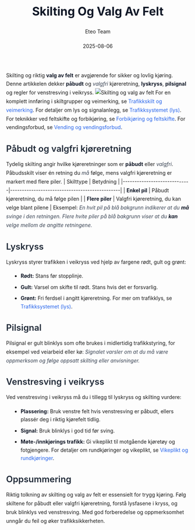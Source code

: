 ﻿---
title: "Skilting Og Valg Av Felt"
date: 2025-08-06
draft: false
author: "Eteo Team"
description: "Guide to Skilting Og Valg Av Felt for Norwegian driving theory exam."
categories: ["Driving Theory"]
tags: ["driving", "theory", "safety"]
featured_image: "/blog/skilting-og-valg-av-felt/skilting-og-valg-av-felt-image.svg"
---
<style>
/* Base text styling */
.article-content {
  font-family: 'Inter', -apple-system, BlinkMacSystemFont, 'Segoe UI', Roboto, Oxygen, Ubuntu, Cantarell, 'Open Sans', 'Helvetica Neue', sans-serif;
  line-height: 1.6;
  color: #1f2937;
  font-size: 16px;
}
/* Headers */
h1 {
  font-size: 2rem;
  font-weight: 700;
  margin: 2rem 0 1.5rem;
  color: #111827;
}
h2 {
  font-size: 1.5rem;
  font-weight: 600;
  margin: 2rem 0 1rem;
  color: #1f2937;
}
h3 {
  font-size: 1.25rem;
  font-weight: 600;
  margin: 1.5rem 0 0.75rem;
  color: #374151;
}
/* Paragraphs */
p {
  margin: 1rem 0;
  line-height: 1.7;
}
/* Lists */
ul, ol {
  margin: 1rem 0 1rem 1.5rem;
  padding-left: 1rem;
}
li {
  margin-bottom: 0.5rem;
  line-height: 1.6;
}
/* Bold and emphasis text */
strong, b {
  font-weight: 700 !important;
  color: #111827;
}
em, i {
  font-style: italic;
  color: #374151;
}
strong em, b i, em strong, i b {
  font-weight: 700 !important;
  font-style: italic;
  color: #111827;
}
/* Links */
a {
  color: #2563eb;
  text-decoration: none;
  transition: color 0.2s ease;
}
a:hover {
  color: #1d4ed8;
  text-decoration: underline;
}
/* Code blocks */
pre, code {
  font-family: 'SFMono-Regular', Consolas, 'Liberation Mono', Menlo, monospace;
  background-color: #f3f4f6;
  border-radius: 0.375rem;
  font-size: 0.875em;
}
pre {
  padding: 1rem;
  overflow-x: auto;
  margin: 1rem 0;
}
code {
  padding: 0.2em 0.4em;
}
/* Blockquotes */
blockquote {
  border-left: 4px solid #e5e7eb;
  margin: 1.5rem 0;
  padding: 0.75rem 1rem 0.75rem 1.5rem;
  background-color: #f9fafb;
  color: #4b5563;
  font-style: italic;
}
/* Tables */
table {
  margin: 1.5rem auto !important;
  border-collapse: collapse !important;
  width: 100% !important;
  max-width: 100%;
  box-shadow: 0 1px 3px rgba(0,0,0,0.1) !important;
  border-radius: 0.5rem !important;
  overflow: hidden !important;
  border: 1px solid #e5e7eb !important;
  display: table !important;
}
th, td {
  padding: 0.75rem 1.25rem !important;
  text-align: left !important;
  border: 1px solid #e5e7eb !important;
  vertical-align: top;
}
th {
  background-color: #f9fafb !important;
  font-weight: 600 !important;
  color: #111827 !important;
  text-transform: uppercase !important;
  font-size: 0.75rem !important;
  letter-spacing: 0.05em !important;
}
tr:nth-child(even) {
  background-color: #f9fafb !important;
}
tr:hover {
  background-color: #f3f4f6 !important;
}
/* Responsive adjustments */
@media (max-width: 768px) {
  .article-content {
    font-size: 15px;
  }
  h1 { font-size: 1.75rem; }
  h2 { font-size: 1.375rem; }
  h3 { font-size: 1.125rem; }
  table {
    display: block !important;
    overflow-x: auto !important;
    -webkit-overflow-scrolling: touch;
  }
}
</style>
Skilting og riktig **valg av felt** er avgjørende for sikker og lovlig kjøring. Denne artikkelen dekker **påbudt** og *valgfri* kjøreretning, **lyskryss**, **pilsignal** og regler for venstresving i veikryss.
![Skilting og valg av felt](/blog/skilting-og-valg-av-felt/skilting-og-valg-av-felt-image.svg)
For en komplett innføring i skiltgrupper og veimerking, se [Trafikkskilt og veimerking](/blogs/teori/trafikkskilt-og-veimerking "Komplett guide til trafikkskilt og veimerking").
For detaljer om lys og signalanlegg, se [Trafikksystemet (lys)](/blogs/teori/trafikksystemet-lys "Trafikksystemet (lys) - Trafikklys og signalanlegg").
For teknikker ved feltskifte og forbikjøring, se [Forbikjøring og feltskifte](/blogs/teori/forbikjoring-og-feltskifte "Forbikjøring og feltskifte - Sikker forbikjøring og feltskifte").
For vendingsforbud, se [Vending og vendingsforbud](/blogs/teori/vending-og-vendingsforbud "Vending og vendingsforbud - Når er U-sving tillatt og forbudt?").
## Påbudt og valgfri kjøreretning
Tydelig skilting angir hvilke kjøreretninger som er **påbudt** eller *valgfri*. Påbudsskilt viser én retning du *må* følge, mens valgfri kjøreretning er markert med flere piler.
| Skilttype                  | Betydning                                    |
|-----------------------------|-----------------------------------------------|
| **Enkel pil**               | Påbudt kjøreretning, du må følge pilen        |
| **Flere piler**             | Valgfri kjøreretning, du kan velge blant pilene |
Eksempel:
*En hvit pil på blå bakgrunn indikerer at du **må** svinge i den retningen.*
*Flere hvite piler på blå bakgrunn viser at du **kan** velge mellom de angitte retningene.*
## Lyskryss
Lyskryss styrer trafikken i veikryss ved hjelp av fargene rødt, gult og grønt:
* **Rødt:** Stans før stopplinje.
* **Gult:** Varsel om skifte til rødt. Stans hvis det er forsvarlig.
* **Grønt:** Fri ferdsel i angitt kjøreretning.
For mer om trafikklys, se [Trafikksystemet (lys)](/blogs/teori/trafikksystemet-lys "Trafikksystemet (lys) - Trafikklys og signalanlegg").
## Pilsignal
Pilsignal er gult blinklys som ofte brukes i midlertidig trafikkstyring, for eksempel ved veiarbeid eller kø:
*Signalet varsler om at du må være oppmerksom og følge oppsatt skilting eller anvisninger.*
## Venstresving i veikryss
Ved venstresving i veikryss må du i tillegg til lyskryss og skilting vurdere:
* **Plassering:** Bruk venstre felt hvis venstresving er påbudt, ellers plassér deg i riktig kjørefelt tidlig.
* **Signal:** Bruk blinklys i god tid før sving.
* **Møte-/innkjørings trafikk:** Gi vikeplikt til motgående kjøretøy og fotgjengere.
For detaljer om rundkjøringer og vikeplikt, se [Vikeplikt og rundkjøringer](/blogs/teori/vikeplikt-og-rundkjoringer "Vikeplikt og rundkjøringer - komplett guide").
## Oppsummering
Riktig tolkning av skilting og valg av felt er essensielt for trygg kjøring. Følg skiltene for påbudt eller valgfri kjøreretning, forstå lysfasene i kryss, og bruk blinklys ved venstresving. Med god forberedelse og oppmerksomhet unngår du feil og øker trafikksikkerheten.